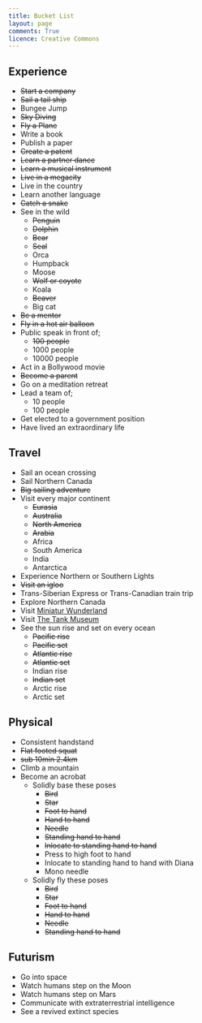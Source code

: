 ```yaml
---
title: Bucket List
layout: page
comments: True
licence: Creative Commons
---
```


<div id='time-alive'> </div>

<script type = "text/javascript" > 
  var timeAlive = document.getElementById('time-alive');
  
  function calculateTimeAlive() {
      secondsAlive = (Date.now() - Date.UTC(1983,4,3,5,5))/1000;
      lifeExpectancySeconds = {{ site.author.life_expectancy_years }} * 365.26 * 24 * 60 * 60;
      secondsLeft = lifeExpectancySeconds - secondsAlive;
      lifePercentage = ((secondsAlive / lifeExpectancySeconds) * 100).toFixed(8)

      timeAlive.innerHTML = "Greg is approximately <b>" + lifePercentage + "%</b> through his expected life span<a href='{{ site.author.life_expectancy_source }}' target='_blank'>¹</a>";
  }
  calculateTimeAlive();

  var cancel = setInterval(calculateTimeAlive, 50);
</script>

## Experience

* ~~Start a company~~
* ~~Sail a tail ship~~
* Bungee Jump
* ~~Sky Diving~~
* ~~Fly a Plane~~
* Write a book
* Publish a paper
* ~~Create a patent~~
* ~~Learn a partner dance~~
* ~~Learn a musical instrument~~
* ~~Live in a megacity~~
* Live in the country
* Learn another language
* ~~Catch a snake~~
* See in the wild
  * ~~Penguin~~
  * ~~Dolphin~~
  * ~~Bear~~
  * ~~Seal~~
  * Orca
  * Humpback
  * Moose
  * ~~Wolf or coyote~~
  * Koala
  * ~~Beaver~~
  * Big cat
* ~~Be a mentor~~
* ~~Fly in a hot air balloon~~
* Public speak in front of;
  * ~~100 people~~
  * 1000 people
  * 10000 people
* Act in a Bollywood movie
* ~~Become a parent~~
* Go on a meditation retreat
* Lead a team of;
  * 10 people
  * 100 people
* Get elected to a government position
* Have lived an extraordinary life


## Travel

* Sail an ocean crossing
* Sail Northern Canada
* ~~Big sailing adventure~~
* Visit every major continent
  * ~~Eurasia~~
  * ~~Australia~~
  * ~~North America~~
  * ~~Arabia~~
  * Africa
  * South America
  * India
  * Antarctica
* Experience Northern or Southern Lights
* ~~Visit an igloo~~
* Trans-Siberian Express or Trans-Canadian train trip
* Explore Northern Canada
* Visit [Miniatur Wunderland](https://www.miniatur-wunderland.com/)
* Visit [The Tank Museum](https://www.tankmuseum.org)
* See the sun rise and set on every ocean
  * ~~Pacific rise~~
  * ~~Pacific set~~
  * ~~Atlantic rise~~
  * ~~Atlantic set~~
  * Indian rise
  * ~~Indian set~~
  * Arctic rise
  * Arctic set


## Physical

* Consistent handstand
* ~~Flat footed squat~~
* ~~sub 10min 2.4km~~
* Climb a mountain
* Become an acrobat
  * Solidly base these poses
    * ~~Bird~~
    * ~~Star~~
    * ~~Foot to hand~~
    * ~~Hand to hand~~
    * ~~Needle~~
    * ~~Standing hand to hand~~
    * ~~Inlocate to standing hand to hand~~
    * Press to high foot to hand
    * Inlocate to standing hand to hand with Diana
    * Mono needle
  * Solidly fly these poses
    * ~~Bird~~
    * ~~Star~~
    * ~~Foot to hand~~
    * ~~Hand to hand~~
    * ~~Needle~~
    * ~~Standing hand to hand~~


## Futurism

* Go into space
* Watch humans step on the Moon
* Watch humans step on Mars
* Communicate with extraterrestrial intelligence
* See a revived extinct species
